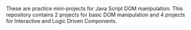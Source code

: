 These are practice mini-projects for Java Script DOM manipulation.
This repository contains 2 projects for basic DOM manipulation and 4 projects for Interactive and Logic Driven Components.
